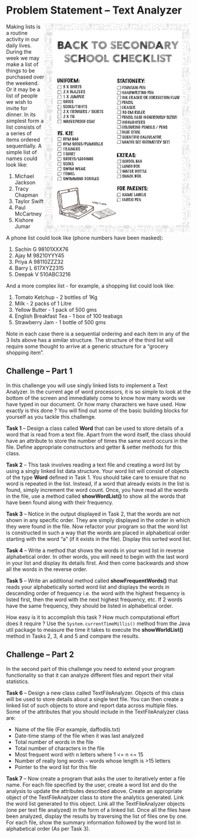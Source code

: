# Problem Statement – Text Analyzer

<img src="img/img1.png" align="right" width="400"/>

Making lists is a routine activity in our daily lives. During the week we may make a list of things to be purchased over the weekend. Or it may be a list of people we wish to invite for dinner. In its simplest form a list consists of a series of items ordered sequentially. A simple list of names could look like:

1.	Michael Jackson
2.	Tracy Chapman
3.	Taylor Swift 
4.	Paul McCartney
5.	Kishore Jumar


A phone list could look like (phone numbers have been masked):

1.	Sachin G	98101XXX76
2.	Ajay M		98210YYY45
3.	Priya A		98110ZZZ32
4.	Barry L		617XYZ2315
5.	Deepak V	510ABC3216




And a more complex list - for example, a shopping list could look like:

1.	Tomato Ketchup	- 2 bottles of 1Kg
2.	Milk			- 2 packs of 1 Litre
3.	Yellow Butter		- 1 pack of 500 gms
4.	English Breakfast Tea	- 1 box of 100 teabags
5.	Strawberry Jam		- 1 bottle of 500 gms

Note in each case there is a sequential ordering and each item in any of the 3 lists above has a similar structure. The structure of the third list will require some thought to arrive at a generic structure for a “grocery shopping item”.


## Challenge – Part 1

In this challenge you will use singly linked lists to implement a Text Analyzer. In the current age of word processors, it is so simple to look at the bottom of the screen and immediately come to know how many words we have typed in our document. Or how many characters we have used. How exactly is this done ? You will find out some of the basic building blocks for yourself as you tackle this challenge.

**Task 1** – Design a class called **Word** that can be used to store details of a word that is read from a text file. Apart from the word itself, the class should have an attribute to store the number of times the same word occurs in the file. Define appropriate constructors and getter & setter methods for this class.

**Task 2** – This task involves reading a text file and creating a word list by using a singly linked list data structure. Your word list will consist of objects of the type **Word** defined in Task 1. You should take care to ensure that no word is repeated in the list. Instead, if a word that already exists in the list is found, simply increment the word count. Once, you have read all the words in the file, use a method called **showWordList()** to show all the words that have been found along with their frequency.

**Task 3** – Notice in the output displayed in Task 2, that the words are not shown in any specific order. They are simply displayed in the order in which they were found in the file. Now refactor your program so that the word list is constructed in such a way that the words are placed in alphabetical order starting with the word “a” (if it exists in the file). Display this sorted word list.

**Task 4** – Write a method that shows the words in your word list in reverse alphabetical order. In other words, you will need to begin with the last word in your list and display its details first. And then come backwards and show all the words in the reverse order.

**Task 5** – Write an additional method called **showFrequentWords()** that reads your alphabetically sorted word list and displays the words in descending order of frequency i.e. the word with the highest frequency is listed first, then the word with the next highest frequency, etc. If 2 words have the same frequency, they should be listed in alphabetical order.

How easy is it to accomplish this task ? How much computational effort does it require ? Use the `System.currentTimeMillis()` method from the Java util package to measure the time it takes to execute the **showWorldList()** method in Tasks 2, 3, 4 and 5 and compare the results.

## Challenge – Part 2

In the second part of this challenge you need to extend your program functionality so that it can analyze different files and report their vital statistics. 

**Task 6** – Design a new class called TextFileAnalyzer. Objects of this class will be used to store details about a single text file. You can then create a linked list of such objects to store and report data across multiple files. Some of the attributes that you should include in the TextFileAnalyzer class are:

-	Name of the file (For example, daffodils.txt)
-	Date-time stamp of the file when it was last analyzed
-	Total number of words in the file
-	Total number of characters in the file
-	Most frequent word with n letters where 1 <= n <= 15
-	Number of really long words – words whose length is >15 letters
-	Pointer to the word list for this file

**Task 7** – Now create a program that asks the user to iteratively enter a file name. For each file specified by the user, create a word list and do the analysis to update the attributes described above. Create an appropriate object of the TextFileAnalyzer class to store the analytics generated. Link the word list generated to this object. Link all the TextFileAnalyzer objects (one per text file analyzed) in the form of a linked list. Once all the files have been analyzed, display the results by traversing the list of files one by one. For each file, show the summary information followed by the word list in alphabetical order (As per Task 3).











